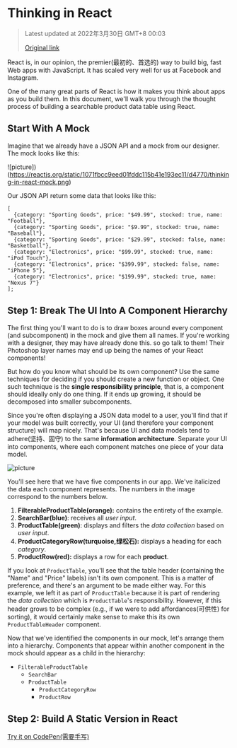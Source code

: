 # Thinking in React

> Latest updated at 2022年3月30日 GMT+8 00:03
>
> [Original link](https://reactjs.org/docs/thinking-in-react.html)

React is, in our opinion, the premier(最初的、首选的) way to build big, fast Web apps with JavaScript. It has scaled very well for us at Facebook and Instagram.

One of the many great parts of React is how it makes you think about apps as you build them. In this document, we'll walk you through the thought process of building a searchable product data table using React.

## Start With A Mock

Imagine that we already have a JSON API and a mock from our designer. The mock looks like this:

![picture])(https://reactjs.org/static/1071fbcc9eed01fddc115b41e193ec11/d4770/thinking-in-react-mock.png)

Our JSON API return some data that looks like this:

```
[
  {category: "Sporting Goods", price: "$49.99", stocked: true, name: "Football"},
  {category: "Sporting Goods", price: "$9.99", stocked: true, name: "Baseball"},
  {category: "Sporting Goods", price: "$29.99", stocked: false, name: "Basketball"},
  {category: "Electronics", price: "$99.99", stocked: true, name: "iPod Touch"},
  {category: "Electronics", price: "$399.99", stocked: false, name: "iPhone 5"},
  {category: "Electronics", price: "$199.99", stocked: true, name: "Nexus 7"}
];
```

## Step 1: Break The UI Into A Component Hierarchy

The first thing you'll want to do is to draw boxes around every component (and subcomponent) in the mock and give them all names. If you're working with a designer, they may have already done this. so go talk to them! Their Photoshop layer names may end up being the names of your React components!

But how do you know what should be its own component? Use the same techniques for deciding if you should create a new function or object. One such technique is the **single responsibility principle**, that is, a component should ideally only do one thing. If it ends up growing, it should be decomposed into smaller subcomponents.

Since you're often displaying a JSON data model to a user, you'll find that if your model was built correctly, your UI (and therefore your component structure) will map nicely. That's because UI and data models tend to adhere(坚持、固守) to the same **information architecture**. Separate your UI into components, where each component matches one piece of your data model.

![picture](https://reactjs.org/static/9381f09e609723a8bb6e4ba1a7713b46/90cbd/thinking-in-react-components.png)

You'll see here that we have five components in our app. We've italicized the data each component represents. The numbers in the image correspond to the numbers below.

1. **FilterableProductTable(orange):** contains the entirety of the example.
2. **SearchBar(blue)**: receives all *user input*.
3. **ProductTable(green)**: displays and filters the *data collection* based on *user input*.
4. **ProductCategoryRow(turquoise,绿松石):** displays a heading for each *category*.
5. **ProductRow(red):** displays a row for each **product**.

If you look at `ProductTable`, you'll see that the table header (containing the "Name" and "Price" labels) isn't its own component. This is a matter of preference, and there's an argument to be made either way. For this example, we left it as part of `ProductTable` because it is part of rendering the *data collection* which is `ProductTable`'s responsibility. However, if this header grows to be complex (e.g., if we were to add affordances(可供性) for sorting), it would certainly make sense to make this its own `ProductTableHeader` component.

Now that we've identified the components in our mock, let's arrange them into a hierarchy. Components that appear within another component in the mock should appear as a child in the hierarchy:

- `FilterableProductTable`
  - `SearchBar`
  - `ProductTable`
    - `ProductCategoryRow`
    - `ProductRow`

## Step 2: Build A Static Version in React

[Try it on CodePen(需要手写)](https://codepen.io/gaearon/pen/BwWzwm)





















